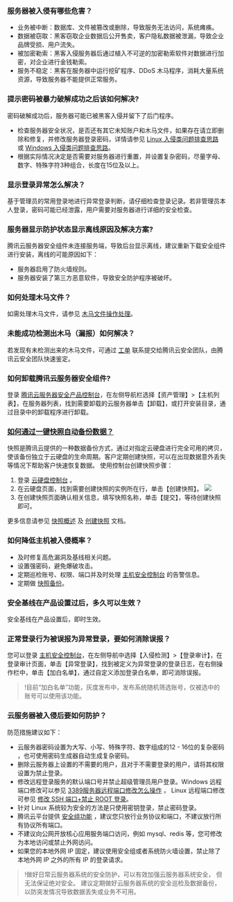 ### 服务器被入侵有哪些危害？
- 业务被中断：数据库、文件被篡改或删除，导致服务无法访问，系统瘫痪。
- 数据被窃取：黑客窃取企业数据后公开售卖，客户隐私数据被泄漏，导致企业品牌受损、用户流失。
- 被加密勒索：黑客入侵服务器后通过植入不可逆的加密勒索软件对数据进行加密，对企业进行金钱勒索。
- 服务不稳定：黑客在服务器中运行挖矿程序、DDoS 木马程序，消耗大量系统资源，导致服务器不能提供正常服务。


### 提示密码被暴力破解成功之后该如何解决?
密码破解成功后，服务器可能已被黑客入侵并留下了后门程序。
- 检查服务器安全状况，是否还有其它未知账户和木马文件，如果存在请立即删除和修复，并修改服务器登录密码，详情请参见 [Linux 入侵类问题排查思路](https://cloud.tencent.com/document/product/296/9604) 或 [Windows 入侵类问题排查思路](https://cloud.tencent.com/document/product/296/9605)。
- 根据实际情况决定是否需要对服务器进行重置，并设置复杂密码，尽量字母、数字、特殊字符3种组合，长度在15位及以上。

### 显示登录异常怎么解决？
基于管理员的常用登录地进行异常登录判断，请仔细检查登录记录。若非管理员本人登录，密码可能已经泄露，用户需要对服务器进行详细的安全检查。

### 服务器显示防护状态显示离线原因及解决方案? 
腾讯云服务器安全组件未连接服务端，导致后台显示离线，建议重新下载安全组件进行安装，离线的可能原因如下：
- 服务器启用了防火墙规则。
- 服务器安装了第三方恶意软件，导致安全防护程序被破坏。

### 如何处理木马文件？
如需处理木马文件，请参见 [木马文件操作处理](https://cloud.tencent.com/document/product/296/13008)。

### 未能成功检测出木马（漏报）如何解决？
若发现有未检测出来的木马文件，可通过 [工单](https://console.cloud.tencent.com/workorder/category?level1_id=141&level2_id=635&source=0&data_title=%E4%B8%BB%E6%9C%BA%E5%AE%89%E5%85%A8(%E4%BA%91%E9%95%9C)&step=1) 联系提交给腾讯云安全团队，由腾讯云安全团队快速鉴定。

### 如何卸载腾讯云服务器安全组件?
登录 [腾讯云服务器安全产品控制台](https://console.cloud.tencent.com/yunjing)，在左侧导航栏选择【资产管理】>【主机列表】，在服务器列表，找到需要卸载的云服务器单击【卸载】，或打开安装目录，通过目录中的卸载程序进行卸载。


### [如何通过一键快照自动备份数据？](id:kzbf)
快照是腾讯云提供的一种数据备份方式，通过对指定云硬盘进行完全可用的拷贝，使该备份独立于云硬盘的生命周期。客户定期创建快照，可以在出现数据意外丢失等情况下帮助客户快速恢复数据。
使用控制台创建快照步骤：
1. 登录 [云硬盘控制台](https://console.cloud.tencent.com/cvm/cbs/index?rid=1) 。
2. 在云硬盘页面，找到需要创建快照的实例所在行，单击【创建快照】。
![](https://main.qcloudimg.com/raw/29ac69255f63e4d164292b781ecbfcd0.png)
3. 在创建快照页面确认相关信息，填写快照名称，单击【提交】，等待创建快照即可。

更多信息请参见 [快照概述](https://cloud.tencent.com/document/product/362/5754) 及 [创建快照](https://cloud.tencent.com/document/product/362/5755) 文档。

### 如何降低主机被入侵概率？
- 及时修复高危漏洞及基线相关问题。
- 设置强密码，避免爆破攻击。
- 定期巡检账号、权限、端口并及时处理 [主机安全控制台](https://console.cloud.tencent.com/cwp) 的告警信息。
- 定期做 [快照备份](#kzbf)。

### 安全基线在产品设置过后，多久可以生效？
安全基线在产品设置后，即时生效。

### 正常登录行为被误报为异常登录，要如何消除误报？
您可以登录 [主机安全控制台](https://console.cloud.tencent.com/cwp/manage/loginLog)，在左侧导航中选择【入侵检测】>【登录审计】，在登录审计页面，单击【异常登录】，找到被定义为异常登录的登录日志，在右侧操作栏中，单击【加白名单】，通过自定义添加登录白名单，即可消除误报。

>!目前“加白名单”功能，灰度发布中，发布系统随机筛选账号，仅被选中的账号可以使用该功能。

### 云服务器被入侵后要如何防护？
防范措施建议如下：
- 云服务器密码设置为大写、小写、特殊字符、数字组成的12 - 16位的复杂密码 ，也可使用密码生成器自动生成复杂密码。
- 删除云服务器上设置的不需要的用户，且对于不需要登录的用户，请将其权限设置为禁止登录。
- 修改远程登录服务的默认端口号并禁止超级管理员用户登录。Windows 远程端口修改可以参见 [3389服务器远程端口修改怎么操作](https://cloud.tencent.com/developer/article/1052163) ， Linux 远程端口修改可参见 [修改 SSH 端口+禁止 ROOT 登录](https://cloud.tencent.com/developer/article/1124500)。 
- 针对 Linux 系统较为安全的方法是只使用密钥登录，禁止密码登录。
- 腾讯云平台提供 [安全组功能](https://cloud.tencent.com/document/product/215/20398) ，建议您只放行业务协议和端口，不建议放行所有协议所有端口。
- 不建议向公网开放核心应用服务端口访问，例如 mysql、redis 等，您可修改为本地访问或禁止外网访问。
- 如果您的本地外网 IP 固定，建议使用安全组或者系统防火墙设置，禁止除了本地外网 IP 之外的所有 IP 的登录请求。
>!做好日常云服务器系统的安全防护，可以有效加强云服务器系统安全， 但无法保证绝对安全。 建议定期做好云服务器系统的安全巡检及数据备份，以防突发情况导致数据丢失或业务不可用。
